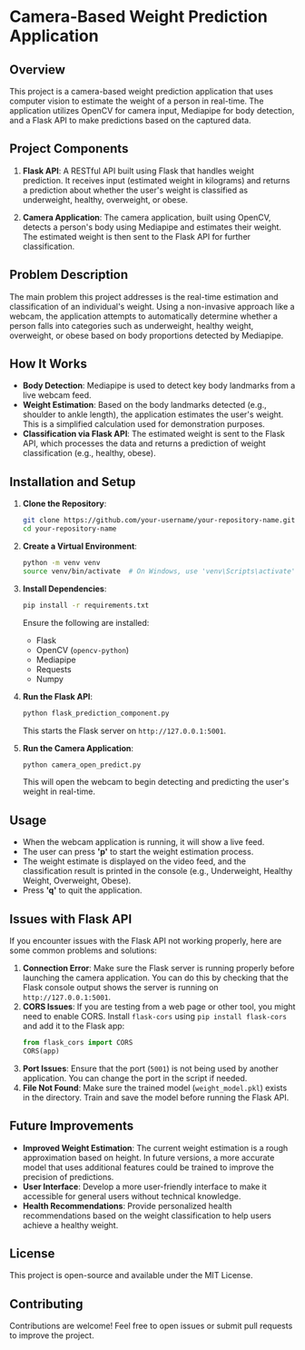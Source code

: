 # Camera-Based Weight Prediction Application

## Overview
This project is a camera-based weight prediction application that uses computer vision to estimate the weight of a person in real-time. The application utilizes OpenCV for camera input, Mediapipe for body detection, and a Flask API to make predictions based on the captured data.

## Project Components
1. **Flask API**: A RESTful API built using Flask that handles weight prediction. It receives input (estimated weight in kilograms) and returns a prediction about whether the user's weight is classified as underweight, healthy, overweight, or obese.

2. **Camera Application**: The camera application, built using OpenCV, detects a person's body using Mediapipe and estimates their weight. The estimated weight is then sent to the Flask API for further classification.

## Problem Description
The main problem this project addresses is the real-time estimation and classification of an individual's weight. Using a non-invasive approach like a webcam, the application attempts to automatically determine whether a person falls into categories such as underweight, healthy weight, overweight, or obese based on body proportions detected by Mediapipe.

## How It Works
- **Body Detection**: Mediapipe is used to detect key body landmarks from a live webcam feed.
- **Weight Estimation**: Based on the body landmarks detected (e.g., shoulder to ankle length), the application estimates the user's weight. This is a simplified calculation used for demonstration purposes.
- **Classification via Flask API**: The estimated weight is sent to the Flask API, which processes the data and returns a prediction of weight classification (e.g., healthy, obese).

## Installation and Setup
1. **Clone the Repository**:
   ```bash
   git clone https://github.com/your-username/your-repository-name.git
   cd your-repository-name
   ```

2. **Create a Virtual Environment**:
   ```bash
   python -m venv venv
   source venv/bin/activate  # On Windows, use 'venv\Scripts\activate'
   ```

3. **Install Dependencies**:
   ```bash
   pip install -r requirements.txt
   ```
   Ensure the following are installed:
   - Flask
   - OpenCV (`opencv-python`)
   - Mediapipe
   - Requests
   - Numpy

4. **Run the Flask API**:
   ```bash
   python flask_prediction_component.py
   ```
   This starts the Flask server on `http://127.0.0.1:5001`.

5. **Run the Camera Application**:
   ```bash
   python camera_open_predict.py
   ```
   This will open the webcam to begin detecting and predicting the user's weight in real-time.

## Usage
- When the webcam application is running, it will show a live feed.
- The user can press **'p'** to start the weight estimation process.
- The weight estimate is displayed on the video feed, and the classification result is printed in the console (e.g., Underweight, Healthy Weight, Overweight, Obese).
- Press **'q'** to quit the application.

## Issues with Flask API
If you encounter issues with the Flask API not working properly, here are some common problems and solutions:
1. **Connection Error**: Make sure the Flask server is running properly before launching the camera application. You can do this by checking that the Flask console output shows the server is running on `http://127.0.0.1:5001`.
2. **CORS Issues**: If you are testing from a web page or other tool, you might need to enable CORS. Install `flask-cors` using `pip install flask-cors` and add it to the Flask app:
   ```python
   from flask_cors import CORS
   CORS(app)
   ```
3. **Port Issues**: Ensure that the port (`5001`) is not being used by another application. You can change the port in the script if needed.
4. **File Not Found**: Make sure the trained model (`weight_model.pkl`) exists in the directory. Train and save the model before running the Flask API.

## Future Improvements
- **Improved Weight Estimation**: The current weight estimation is a rough approximation based on height. In future versions, a more accurate model that uses additional features could be trained to improve the precision of predictions.
- **User Interface**: Develop a more user-friendly interface to make it accessible for general users without technical knowledge.
- **Health Recommendations**: Provide personalized health recommendations based on the weight classification to help users achieve a healthy weight.

## License
This project is open-source and available under the MIT License.

## Contributing
Contributions are welcome! Feel free to open issues or submit pull requests to improve the project.

